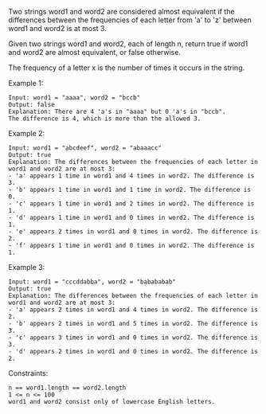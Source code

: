 Two strings word1 and word2 are considered almost equivalent if the differences between the frequencies of each letter from 'a' to 'z' between word1 and word2 is at most 3.

Given two strings word1 and word2, each of length n, return true if word1 and word2 are almost equivalent, or false otherwise.

The frequency of a letter x is the number of times it occurs in the string.

Example 1:

    Input: word1 = "aaaa", word2 = "bccb"
    Output: false
    Explanation: There are 4 'a's in "aaaa" but 0 'a's in "bccb".
    The difference is 4, which is more than the allowed 3.

Example 2:

    Input: word1 = "abcdeef", word2 = "abaaacc"
    Output: true
    Explanation: The differences between the frequencies of each letter in word1 and word2 are at most 3:
    - 'a' appears 1 time in word1 and 4 times in word2. The difference is 3.
    - 'b' appears 1 time in word1 and 1 time in word2. The difference is 0.
    - 'c' appears 1 time in word1 and 2 times in word2. The difference is 1.
    - 'd' appears 1 time in word1 and 0 times in word2. The difference is 1.
    - 'e' appears 2 times in word1 and 0 times in word2. The difference is 2.
    - 'f' appears 1 time in word1 and 0 times in word2. The difference is 1.

Example 3:

    Input: word1 = "cccddabba", word2 = "babababab"
    Output: true
    Explanation: The differences between the frequencies of each letter in word1 and word2 are at most 3:
    - 'a' appears 2 times in word1 and 4 times in word2. The difference is 2.
    - 'b' appears 2 times in word1 and 5 times in word2. The difference is 3.
    - 'c' appears 3 times in word1 and 0 times in word2. The difference is 3.
    - 'd' appears 2 times in word1 and 0 times in word2. The difference is 2.

Constraints:

    n == word1.length == word2.length
    1 <= n <= 100
    word1 and word2 consist only of lowercase English letters.
